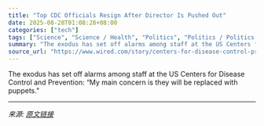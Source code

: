 ```yaml
---
title: "Top CDC Officials Resign After Director Is Pushed Out"
date: 2025-08-28T01:08:28+08:00
categories: ["tech"]
tags: ["Science", "Science / Health", "Politics", "Politics / Politics News", "health", "public health", "Donald Trump", "CDC", "government", "vaccines", "HHS"]
summary: "The exodus has set off alarms among staff at the US Centers for Disease Control and Prevention: “My main concern is they will be replaced with puppets.\""
source_url: "https://www.wired.com/story/centers-for-disease-control-prevention-cdc-resignations/"
---
```


The exodus has set off alarms among staff at the US Centers for Disease Control and Prevention: “My main concern is they will be replaced with puppets."

---

*来源: [原文链接](https://www.wired.com/story/centers-for-disease-control-prevention-cdc-resignations/)*
